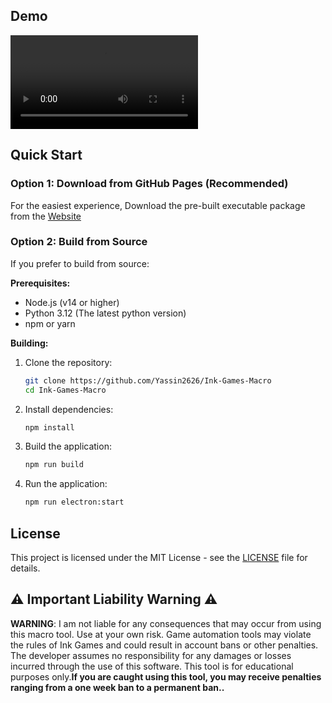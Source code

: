 ## Demo

![GUI Demo](docs/Ink%20Games%20Macro.mp4)



## Quick Start

### Option 1: Download from GitHub Pages (Recommended)

For the easiest experience, Download the pre-built executable package from the [Website](https://Yassin2626.github.io/Ink-Games-Macro/)

### Option 2: Build from Source

If you prefer to build from source:

**Prerequisites:**
- Node.js (v14 or higher)
- Python 3.12 (The latest python version)
- npm or yarn

**Building:**
1. Clone the repository:
   ```bash
   git clone https://github.com/Yassin2626/Ink-Games-Macro
   cd Ink-Games-Macro
   ```
2. Install dependencies:
   ```bash
   npm install
   ```
3. Build the application:
   ```bash
   npm run build
   ```
4. Run the application:
   ```bash
   npm run electron:start
   ```

## License

This project is licensed under the MIT License - see the [LICENSE](LICENSE) file for details.

## ⚠️ Important Liability Warning ⚠️

**WARNING**: I am not liable for any consequences that may occur from using this macro tool. Use at your own risk. Game automation tools may violate the rules of Ink Games and could result in account bans or other penalties. The developer assumes no responsibility for any damages or losses incurred through the use of this software.
This tool is for educational purposes only.**If you are caught using this tool, you may receive penalties ranging from a one week ban to a permanent ban..**
